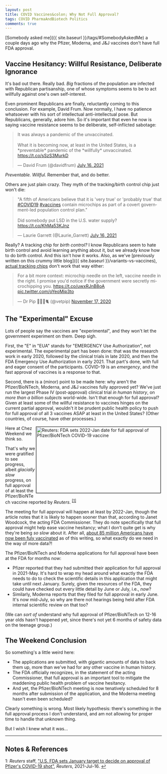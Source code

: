 ```yaml
---
layout: post
title: COVID Vaccines&colon; Why Not Full Approval?
tags: COVID PharmaAndBiotech Politics
comments: true
---
```

[Somebody asked me]({{ site.baseurl }}/tags/#SomebodyAskedMe) a couple days ago why the
Pfizer, Moderna, and J&amp;J vaccines don't have full FDA approval.  


## Vaccine Hesitancy: Willful Resistance, Deliberate Ignorance  

It's bad out there.  Really bad.  _Big_ fractions of the population are infected with Republican
partisanship, one of whose symptoms seems to be to act willfully against one's own self-interest.

Even prominent Republicans are finally, reluctantly coming to this conclusion.  For
example, David Frum.  Now normally, I have no patience whatsoever with his sort of
intellectual anti-intellectual pose.  But Republicans, generally, adore him.  So it's
important that even he now is saying vaccine resistance seems to be deliberate,
self-inflicted sabotage:  

<blockquote class="twitter-tweet">
  <p lang="en" dir="ltr">
    It was always a pandemic of the unvaccinated. <br><br>
    What it is becoming now, at least in the United States, is a *preventable* pandemic of the *willfully* unvaccinated. <a href="https://t.co/sSzS3MurkD">https://t.co/sSzS3MurkD</a>
  </p>&mdash; David Frum (@davidfrum) <a href="https://twitter.com/davidfrum/status/1416057187282079744?ref_src=twsrc%5Etfw">July 16, 2021</a>
</blockquote>
<script async src="https://platform.twitter.com/widgets.js" charset="utf-8"></script>

_Preventable.  Willful._  Remember that, and do better.  

Others are just plain crazy.  They myth of the tracking/birth control chip just won't die:  

<blockquote class="twitter-tweet">
  <p lang="en" dir="ltr">
    &quot;A fifth of Americans believe that it is &#39;very true&#39; or &#39;probably true&#39; that <a href="https://twitter.com/hashtag/COVID19?src=hash&amp;ref_src=twsrc%5Etfw">#COVID19</a> <a href="https://twitter.com/hashtag/vaccines?src=hash&amp;ref_src=twsrc%5Etfw">#vaccines</a> contain microchips as part of a covert government-led population control plan.&quot;<br><br>
    Did somebody put LSD in the U.S. water supply? <a href="https://t.co/KhMa53KJnz">https://t.co/KhMa53KJnz</a>
  </p>&mdash; Laurie Garrett (@Laurie_Garrett) <a href="https://twitter.com/Laurie_Garrett/status/1416111930272583680?ref_src=twsrc%5Etfw">July 16, 2021</a>
</blockquote>
<script async src="https://platform.twitter.com/widgets.js" charset="utf-8"></script>

Really?  A tracking chip for _birth control?_ I know Republicans seem to hate birth
control and avoid learning anything about it, but we already know how to do birth control.
And this isn't how it works.  Also, as we've 
[previously written on this crummy little blog]({{ site.baseurl }}/variants-vs-vaccines), 
[actual tracking chips](https://www.someweekendreading.blog/variants-vs-vaccines/) don't
work that way either:  

<blockquote class="twitter-tweet">
  <p lang="en" dir="ltr">
    For a bit more context: microchip needle on the left, vaccine needle in the right. 
    I promise you'd notice if the government were secretly microchipping you. 
    <a href="https://t.co/uwxRJnB8oA">https://t.co/uwxRJnB8oA</a> <a href="https://t.co/oYeoMip3to">pic.twitter.com/oYeoMip3to</a>
  </p>
  &mdash; Dr Pip 👩🏻‍⚕️🐈 (@vetpip) <a href="https://twitter.com/vetpip/status/1328740921832255488?ref_src=twsrc%5Etfw">November 17, 2020</a>
</blockquote>
<script async src="https://platform.twitter.com/widgets.js"></script>


## The "Experimental" Excuse  

Lots of people say the vaccines are "experimental", and they won't let the government
experiment on them.  Deep sigh.  

First, the "E" in "EUA" stands for "EMERGENCY Use Authorization", not experimental.  The
experimental part has been done: that was the research work in early 2020, followed by the
clinical trials in late 2020, and then the FDA Emergency Use Authorization in early 2021.
That part's done, with full and eager consent of the participants.  COVID-19 is an
_emergency_, and the fast approval of vaccines is a response to that.  

Second, there is a (minor) point to be made here: why aren't the Pfizer/BioNTech, Moderna,
and J&amp;J vaccines fully approved yet?  We've just run the largest Phase IV
(post-approval) clinical trial _in human history_, on _more than a billion subjects_
world-wide.  Isn't that enough for full approval?  Given at least some of the willful
resistance to vaccines hinges on the current partial approval, wouldn't it be prudent
public health policy to push for full approval of all 3 vaccines ASAP at least in the
United States?  (Other countries, of course, have other processes.)  

<img src="{{ site.baseurl }}/images/2021-07-17-covid-vaccine-full-approval-reuters.jpg" width="400" height="213" alt="Reuters: FDA sets 2022-Jan date for full approval of Pfizer/BioNTech COVID-19 vaccine" title="Reuters: FDA sets 2022-Jan date for full approval of Pfizer/BioNTech COVID-19 vaccine" style="float: right; margin: 3px 3px 3px 3px; border: 1px solid #000000;">
Here at Chez Weekend we think so.  

That's why we were gratified to see progress, albeit _glacially slow_ progress, on full
approval of at least the Pfizer/BioNTech vaccine reported by 
_Reuters_. <sup id="fn1a">[[1]](#fn1)</sup>  

The meeting for full approval will happen at least by 2022-Jan, though the article notes
that it is likely to happen sooner than that, according to Janet Woodcock, the acting FDA
Commissioner.  They do note specifically that full approval might help ease vaccine
hesitancy; what I don't quite get is why they're being _so slow_ about it.  After all,
[about 85 million Americans have now been fuly vaccinated](https://covid.cdc.gov/covid-data-tracker/#vaccinations)
as of this writing, so what exactly do we need in the way of more data?!  

The Pfizer/BioNTech and Moderna applications for full approval have been at the FDA for
months now:  
- Pfizer reported that they had submitted their application for full approval in
  2021-May.  It's hard to wrap my head around what exactly the FDA needs to do to check
  the scientific details in this application that might take until next January.  Surely,
  given the resources of the FDA, they could have checked out every little detail by June
  or July, i.e., _now_?  
- Similarly, Moderna reports that they filed for full approval in early June.  It's now
  mid-July, so why are there not hearings being held after FDA internal scientific review
  on that too?  
  
(We can _sort of_ understand why full approval of Pfizer/BioNTech on 12-16 year olds hasn't
happened yet, since there's not yet 6 months of safety data on the teenage group.)  


## The Weekend Conclusion  

So something's a little weird here:
- The applications are submitted, with gigantic amounts of data to back them up, more than
  we've had for any other vaccine in human history.  
- The FDA officially recognizes, in the statement of the acting Commissioner, that full
  approval is an important tool to mitigate the maddening public health problem of vaccine
  hesitancy.  
- And yet, the Pfizer/BioNTech meeting is now tenatively scheduled for 8 months after
  submission of the application, and the Moderna meeting hasn't even been scheduled?  
  
Clearly something is wrong.  Most likely hypothesis: there's something in the full
approval process I don't understand, and am not allowing for proper time to handle that
unknown thing.  

But I wish I knew what it was&hellip;

---

## Notes &amp; References  

<!--
<sup id="fn1a">[[1]](#fn1)</sup>
<a id="fn1">1</a>: [↩](#fn1a)  
-->

<a id="fn1">1</a>: _Reuters_ staff, ["U.S. FDA sets January target to decide on approval of Pfizer's COVID-19 shot"](https://www.reuters.com/business/healthcare-pharmaceuticals/us-fda-decide-pfizer-covid-19-vaccine-approval-by-january-2022-2021-07-16/), _Reuters_, 2021-Jul-16. [↩](#fn1a)  
